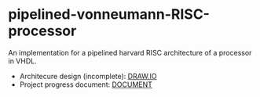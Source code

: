 # pipelined-vonneumann-RISC-processor
An implementation for a pipelined harvard RISC architecture of a processor in VHDL.

- Architecure design (incomplete): <a href="https://drive.google.com/file/d/1TQl3SSPwa5STya16xOVKFIDM3jhhFnv2/view?usp=sharing">DRAW.IO</a>
- Project progress document: <a href="https://docs.google.com/document/d/1HDI4H-acAQPgFRI8Pxu55JdZQjOXP2Xfv7UukGo3rgw/edit?usp=sharing">DOCUMENT</a>
